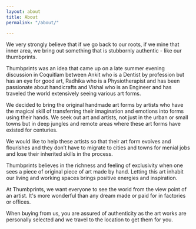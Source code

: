 ```yaml
---
layout: about
title: About
permalink: "/about/"

---
```

We very strongly believe that if we go back to our roots, if we mine that inner area, we bring out something that is stubbornly authentic - like our thumbprints.

Thumbprints was an idea that came up on a late summer evening discussion in Coquitlam between Ankit who is a Dentist by profession but has an eye for good art, Radhika who is a Physiotherapist and has been passionate about handicrafts and Vishal who is an Engineer and has traveled the world extensively seeing various art forms.

We decided to bring the original handmade art forms by artists who have the magical skill of transferring their imagination and emotions into forms using their hands. We seek out art and artists, not just in the urban or small towns but in deep jungles and remote areas where these art forms have existed for centuries.

We would like to help these artists so that their art form evolves and flourishes and they don’t have to migrate to cities and towns for menial jobs and lose their inherited skills in the process.

Thumbprints believes in the richness and feeling of exclusivity when one sees a piece of original piece of art made by hand. Letting this art inhabit our living and working spaces brings positive energies and inspiration.

At Thumbprints, we want everyone to see the world from the view point of an artist. It's more wonderful than any dream made or paid for in factories or offices.

When buying from us, you are assured of authenticity as the art works are personally selected and we travel to the location to get them for you.